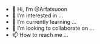 - 👋 Hi, I’m @Arfatsuoon
- 👀 I’m interested in ...
- 🌱 I’m currently learning ...
- 💞️ I’m looking to collaborate on ...
- 📫 How to reach me ...

<!---
Arfatsuoon/Arfatsuoon is a ✨ special ✨ repository because its `README.md` (this file) appears on your GitHub profile.
You can click the Preview link to take a look at your changes.
--->
